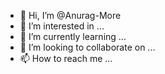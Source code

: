 - 👋 Hi, I’m @Anurag-More
- 👀 I’m interested in ...
- 🌱 I’m currently learning ...
- 💞️ I’m looking to collaborate on ...
- 📫 How to reach me ...

<!---
Anurag-More/Anurag-More is a ✨ special ✨ repository because its `README.md` (this file) appears on your GitHub profile.
You can click the Preview link to take a look at your changes.
--->
